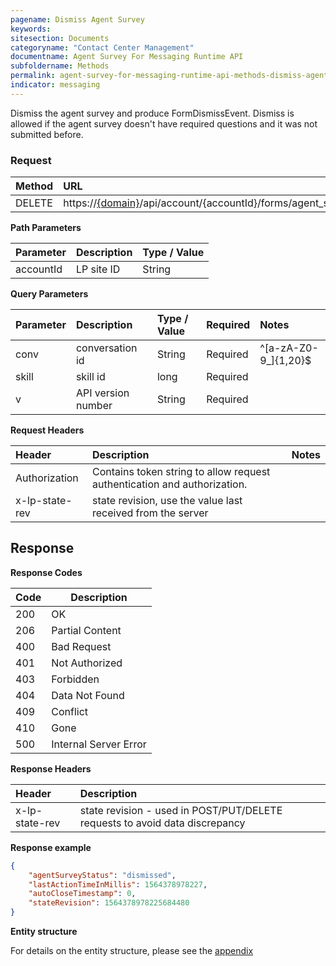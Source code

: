 ```yaml
---
pagename: Dismiss Agent Survey
keywords:
sitesection: Documents
categoryname: "Contact Center Management"
documentname: Agent Survey For Messaging Runtime API 
subfoldername: Methods
permalink: agent-survey-for-messaging-runtime-api-methods-dismiss-agent-survey.html
indicator: messaging
---
```


Dismiss the agent survey and produce FormDismissEvent. Dismiss is allowed if the agent survey 
doesn't have required questions and it was not submitted before. 

### Request

| Method | URL |
| :-------- | :------ |
| DELETE  | https://[{domain}](/agent-domain-domain-api.html)/api/account/{accountId}/forms/agent_survey/state |

**Path Parameters**

 |Parameter  |Description |  Type / Value |
 |:----------- | :------------ | :--------------- |
 |accountId | LP site ID | String  |

 **Query Parameters**

| Parameter | Description | Type / Value | Required | Notes
|:----------- |  :------------ | :--------------- | :--- | :--- | 
| conv | conversation id | String | Required | ^[a-zA-Z0-9_]{1,20}$ |
| skill | skill id | long | Required |
| v | API version number | String | Required |

**Request Headers**

|Header | Description| Notes |
|:------- | :-------------- | :--- |
| Authorization | Contains token string to allow request authentication and authorization.|
| x-lp-state-rev | state revision, use the value last received from the server | 

## Response

**Response Codes**

| Code | Description           |
|------|-----------------------|
| 200  | OK                    |
| 206  | Partial Content       |
| 400  | Bad Request           |
| 401  | Not Authorized        |
| 403  | Forbidden             |
| 404  | Data Not Found        |
| 409  | Conflict              |
| 410  | Gone                  |
| 500  | Internal Server Error |

**Response Headers**

|Header|  Description|
|:-------|   :-----  |
|x-lp-state-rev|  state revision - used in POST/PUT/DELETE requests to avoid data discrepancy |  

**Response example**

```json
{
    "agentSurveyStatus": "dismissed",
    "lastActionTimeInMillis": 1564378978227,
    "autoCloseTimestamp": 0,
    "stateRevision": 1564378978225684480
}
```

**Entity structure**

For details on the entity structure, please see the [appendix](/agent-survey-for-messaging-configuration-api-appendix.html)